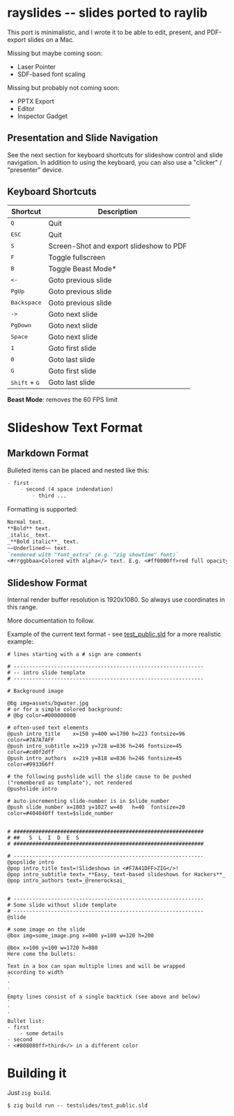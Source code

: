 # rayslides -- slides ported to raylib

This port is minimalistic, and I wrote it to be able to edit, present, and PDF-export slides on a Mac.

Missing but maybe coming soon:

- Laser Pointer
- SDF-based font scaling

Missing but probably not coming soon:

- PPTX Export
- Editor
- Inspector Gadget

## Presentation and Slide Navigation

See the next section for keyboard shortcuts for slideshow control and slide navigation. In addition to using the keyboard, you can also use a "clicker" / "presenter" device.

## Keyboard Shortcuts

| Shortcut | Description |
| -------- | ----------- |
| <kbd>Q</kbd> | Quit |
| <kbd>ESC</kbd> | Quit |
| <kbd>S</kbd> | Screen-Shot and export slideshow to PDF |
| <kbd>F</kbd> | Toggle fullscreen |
| <kbd>B</kbd> | Toggle Beast Mode* |
| <kbd><-</kbd> | Goto previous slide |
| <kbd>PgUp</kbd> | Goto previous slide |
| <kbd>Backspace</kbd> | Goto previous slide |
| <kbd>-></kbd> | Goto next slide |
| <kbd>PgDown</kbd> | Goto next slide |
| <kbd>Space</kbd> | Goto next slide |
| <kbd>1</kbd> | Goto first slide |
| <kbd>0</kbd> | Goto last slide |
| <kbd>G</kbd> | Goto first slide |
| <kbd>Shift</kbd> + <kbd>G</kbd> | Goto last slide |

**Beast Mode**: removes the 60 FPS limit

# Slideshow Text Format

## Markdown Format

Bulleted items can be placed and nested like this:

```markdown
- first
    - second (4 space indendation)
        - third ...
```

Formatting is supported:

```markdown
Normal text.
**Bold** text.
_italic_ text.
_**Bold italic**_ text.
~~Underlined~~ text.
`rendered with "font_extra" (e.g. "zig showtime" font)`
<#rrggbbaa>Colored with alpha</> text. E.g. <#ff0000ff>red full opacity</>
```

## Slideshow Format

Internal render buffer resolution is 1920x1080. So always use coordinates in this range.

More documentation to follow.

Example of the current text format - see [test_public.sld](./test_public.sld) for a more realistic example:

```
# lines starting with a # sign are comments

# -------------------------------------------------------------
# -- intro slide template
# -------------------------------------------------------------

# Background image

@bg img=assets/bgwater.jpg
# or for a simple colored background:
# @bg color=#000000000

# often-used text elements
@push intro_title    x=150 y=400 w=1700 h=223 fontsize=96 color=#7A7A7AFF
@push intro_subtitle x=219 y=728 w=836 h=246 fontsize=45 color=#cd0f2dff
@push intro_authors  x=219 y=818 w=836 h=246 fontsize=45 color=#993366ff

# the following pushslide will the slide cause to be pushed ("remembered as template"), not rendered
@pushslide intro

# auto-incrementing slide-number is in $slide_number
@push slide_number x=1803 y=1027 w=40   h=40  fontsize=20 color=#404040ff text=$slide_number


# #############################################################
# ##   S  L  I  D  E  S
# #############################################################

# -------------------------------------------------------------
@popslide intro
@pop intro_title text=!Slideshows in <#F7A41DFF>ZIG</>!
@pop intro_subtitle text=_**Easy, text-based slideshows for Hackers**_
@pop intro_authors text=_@renerocksai_


# -------------------------------------------------------------
# Some slide without slide template
# -------------------------------------------------------------
@slide

# some image on the slide
@box img=some_image.png x=800 y=100 w=320 h=200

@box x=100 y=100 w=1720 h=880
Here come the bullets:
`
Text in a box can span multiple lines and will be wrapped
according to width
`
`
`
Empty lines consist of a single backtick (see above and below)
`
`
`
Bullet list:
- first
    - some details
- second
- <#808080ff>third</> in a different color

```

# Building it

Just `zig build`.

```console
$ zig build run -- testslides/test_public.sld
```
